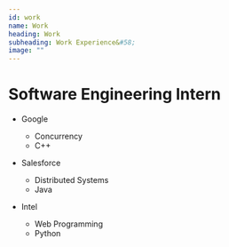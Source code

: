 ```yaml
---
id: work
name: Work
heading: Work
subheading: Work Experience&#58;
image: ""
---
```


# Software Engineering Intern

* Google
    * Concurrency
    * C++

* Salesforce
    * Distributed Systems
    * Java

* Intel
    * Web Programming
    * Python
